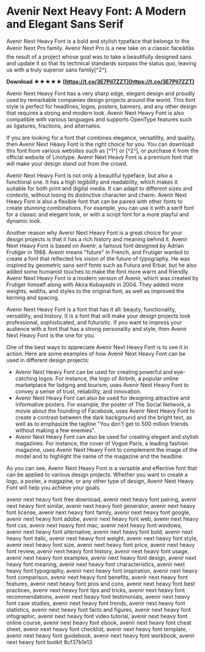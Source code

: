 
 
# Avenir Next Heavy Font: A Modern and Elegant Sans Serif
 
Avenir Next Heavy Font is a bold and stylish typeface that belongs to the Avenir Next Pro family. Avenir Next Pro is a new take on a classic faceâitâs the result of a project whose goal was to take a beautifully designed sans and update it so that its technical standards surpass the status quo, leaving us with a truly superior sans family[^2^].
 
**Download ★★★★★ [https://t.co/3E7Pil7ZZT](https://t.co/3E7Pil7ZZT)**


 
Avenir Next Heavy Font has a very sharp edge, elegant design and proudly used by remarkable companies design projects around the world. This font style is perfect for headlines, logos, posters, banners, and any other design that requires a strong and modern look. Avenir Next Heavy Font is also compatible with various languages and supports OpenType features such as ligatures, fractions, and alternates.
 
If you are looking for a font that combines elegance, versatility, and quality, then Avenir Next Heavy Font is the right choice for you. You can download this font from various websites such as [^1^] or [^2^], or purchase it from the official website of Linotype. Avenir Next Heavy Font is a premium font that will make your design stand out from the crowd.

Avenir Next Heavy Font is not only a beautiful typeface, but also a functional one. It has a high legibility and readability, which makes it suitable for both print and digital media. It can adapt to different sizes and contexts, without losing its distinctive character and charm. Avenir Next Heavy Font is also a flexible font that can be paired with other fonts to create stunning combinations. For example, you can use it with a serif font for a classic and elegant look, or with a script font for a more playful and dynamic look.
 
Another reason why Avenir Next Heavy Font is a great choice for your design projects is that it has a rich history and meaning behind it. Avenir Next Heavy Font is based on Avenir, a famous font designed by Adrian Frutiger in 1988. Avenir means "future" in French, and Frutiger wanted to create a font that reflected his vision of the future of typography. He was inspired by geometric sans serif fonts such as Futura and Erbar, but he also added some humanist touches to make the font more warm and friendly. Avenir Next Heavy Font is a modern version of Avenir, which was created by Frutiger himself along with Akira Kobayashi in 2004. They added more weights, widths, and styles to the original font, as well as improved the kerning and spacing.
 
Avenir Next Heavy Font is a font that has it all: beauty, functionality, versatility, and history. It is a font that will make your design projects look professional, sophisticated, and futuristic. If you want to impress your audience with a font that has a strong personality and style, then Avenir Next Heavy Font is the one for you.

One of the best ways to appreciate Avenir Next Heavy Font is to see it in action. Here are some examples of how Avenir Next Heavy Font can be used in different design projects:
 
- Avenir Next Heavy Font can be used for creating powerful and eye-catching logos. For instance, the logo of Airbnb, a popular online marketplace for lodging and tourism, uses Avenir Next Heavy Font to convey a sense of trust, reliability, and innovation.
- Avenir Next Heavy Font can also be used for designing attractive and informative posters. For example, the poster of The Social Network, a movie about the founding of Facebook, uses Avenir Next Heavy Font to create a contrast between the dark background and the bright text, as well as to emphasize the tagline "You don't get to 500 million friends without making a few enemies".
- Avenir Next Heavy Font can also be used for creating elegant and stylish magazines. For instance, the cover of Vogue Paris, a leading fashion magazine, uses Avenir Next Heavy Font to complement the image of the model and to highlight the name of the magazine and the headline.

As you can see, Avenir Next Heavy Font is a versatile and effective font that can be applied to various design projects. Whether you want to create a logo, a poster, a magazine, or any other type of design, Avenir Next Heavy Font will help you achieve your goals.
 
avenir next heavy font free download,  avenir next heavy font pairing,  avenir next heavy font similar,  avenir next heavy font generator,  avenir next heavy font license,  avenir next heavy font family,  avenir next heavy font google,  avenir next heavy font adobe,  avenir next heavy font web,  avenir next heavy font css,  avenir next heavy font mac,  avenir next heavy font windows,  avenir next heavy font alternative,  avenir next heavy font bold,  avenir next heavy font italic,  avenir next heavy font weight,  avenir next heavy font style,  avenir next heavy font size,  avenir next heavy font price,  avenir next heavy font review,  avenir next heavy font history,  avenir next heavy font usage,  avenir next heavy font examples,  avenir next heavy font design,  avenir next heavy font meaning,  avenir next heavy font characteristics,  avenir next heavy font typography,  avenir next heavy font inspiration,  avenir next heavy font comparison,  avenir next heavy font benefits,  avenir next heavy font features,  avenir next heavy font pros and cons,  avenir next heavy font best practices,  avenir next heavy font tips and tricks,  avenir next heavy font recommendations,  avenir next heavy font testimonials,  avenir next heavy font case studies,  avenir next heavy font trends,  avenir next heavy font statistics,  avenir next heavy font facts and figures,  avenir next heavy font infographic,  avenir next heavy font video tutorial,  avenir next heavy font online course,  avenir next heavy font ebook,  avenir next heavy font cheat sheet,  avenir next heavy font checklist,  avenir next heavy font template,  avenir next heavy font guidebook,  avenir next heavy font workbook,  avenir next heavy font toolkit
 8cf37b1e13
 
